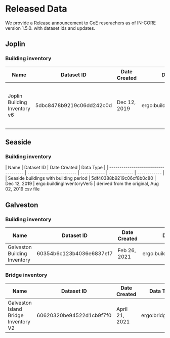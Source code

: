 # Released Data

We provide a [Release announcement](https://docs.google.com/document/d/1goPN2tWmOIw1bc7RvP83kdkz38kKoLah1_khPrCl0SA/edit?skip_itp2_check=true#heading=h.zdf4d36jk96p) 
to CoE reserachers as of IN-CORE version 1.5.0. with dataset ids and updates.

## Joplin
### Building inventory
| Name | Dataset ID | Date Created | Data Type | Note
| ------------------------------------ | ------------------------ | ------------ | ------------ | ------------ |
| Joplin Building Inventory v6 | 5dbc8478b9219c06dd242c0d | Dec 12, 2019 | ergo:buildingInventoryVer6 | derived from the original, Aug 05, 2019 csv file

## Seaside
### Building inventory
| Name | Dataset ID | Date Created | Data Type |
| ------------------------------------ | ------------------------ | ------------ | ------------ | ------------ |
| Seaside buildings with building period | 5df40388b9219c06cf8b0c80 | Dec 12, 2019 | ergo:buildingInventoryVer5 | derived from the original, Aug 02, 2019 csv file

## Galveston
### Building inventory 
| Name | Dataset ID | Date Created | Data Type |
| ------------------------------------ | ------------------------ | ------------ | ------------ |
| Galveston Building Inventory| 60354b6c123b4036e6837ef7 | Feb 26, 2021 | ergo:buildingInventoryVer7 |

### Bridge inventory 
| Name | Dataset ID | Date Created | Data Type |
| ------------------------------------ | ------------------------ | ------------ | ------------ |
| Galveston Island Bridge Inventory V2 | 60620320be94522d1cb9f7f0 | April 21, 2021 | ergo:bridgesVer2 |
